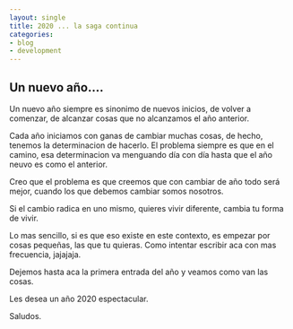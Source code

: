 ```yaml
---
layout: single
title: 2020 ... la saga continua
categories:
- blog
- development
---
```


## Un nuevo año....

Un nuevo año siempre es sinonimo de nuevos inicios, de volver a comenzar, de alcanzar cosas que no alcanzamos el año anterior.

Cada año iniciamos con ganas de cambiar muchas cosas, de hecho, tenemos la determinacion de hacerlo.  El problema siempre es que en el camino, esa determinacion va menguando día con día hasta que el año neuvo es como el anterior.

Creo que el problema es que creemos que con cambiar de año todo será mejor, cuando los que debemos cambiar somos nosotros.

Si el cambio radica en uno mismo, quieres vivir diferente, cambia tu forma de vivir.

Lo mas sencillo, si es que eso existe en este contexto, es empezar por cosas pequeñas, las que tu quieras.  Como intentar escribir aca con mas frecuencia, jajajaja.

Dejemos hasta aca la primera entrada del año y veamos como van las cosas.

Les desea un año 2020 espectacular.

Saludos.